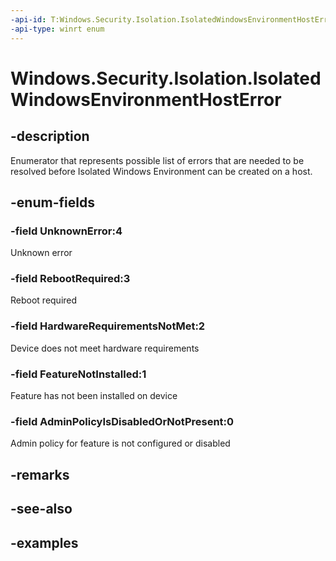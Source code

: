 ```yaml
---
-api-id: T:Windows.Security.Isolation.IsolatedWindowsEnvironmentHostError
-api-type: winrt enum
---
```


<!-- Enumeration syntax.
public enum IsolatedWindowsEnvironmentHostError : int 
-->

# Windows.Security.Isolation.IsolatedWindowsEnvironmentHostError

## -description
Enumerator that represents possible list of errors that are needed to be resolved before Isolated Windows Environment can be created on a host.

## -enum-fields
### -field UnknownError:4
Unknown error
### -field RebootRequired:3
Reboot required
### -field HardwareRequirementsNotMet:2
Device does not meet hardware requirements
### -field FeatureNotInstalled:1
Feature has not been installed on device
### -field AdminPolicyIsDisabledOrNotPresent:0
Admin policy for feature is not configured or disabled
## -remarks

## -see-also

## -examples

